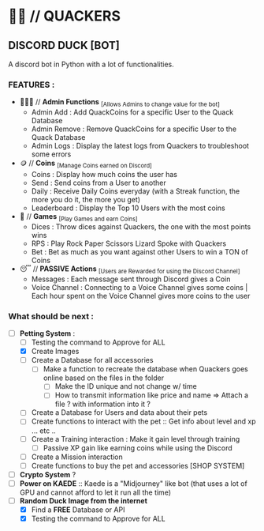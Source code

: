 # 🦆🤖 // QUACKERS
## DISCORD DUCK [BOT]

A discord bot in Python with a lot of functionalities. 


### FEATURES :
- 👨🏻‍💻 // **Admin Functions** <sub>[Allows Admins to change value for the bot]</sub>
  - Admin Add : Add QuackCoins for a specific User to the Quack Database
  - Admin Remove : Remove QuackCoins for a specific User to the Quack Database
  - Admin Logs : Display the latest logs from Quackers to troubleshoot some errors
- 🪙 // **Coins** <sub>[Manage Coins earned on Discord]</sub>
  - Coins : Display how much coins the user has
  - Send : Send coins from a User to another
  - Daily : Receive Daily Coins everyday (with a Streak function, the more you do it, the more you get)
  - Leaderboard : Display the Top 10 Users with the most coins
- 🎲 // **Games** <sub>[Play Games and earn Coins]</sub>
  - Dices : Throw dices against Quackers, the one with the most points wins
  - RPS : Play Rock Paper Scissors Lizard Spoke with Quackers
  - Bet : Bet as much as you want against other Users to win a TON of Coins
- 😴 // **PASSIVE Actions** <sub>[Users are Rewarded for using the Discord Channel]</sub>
  - Messages : Each message sent through Discord gives a Coin
  - Voice Channel : Connecting to a Voice Channel gives some coins | Each hour spent on the Voice Channel gives more coins to the user
 


### What should be next : 
- [ ] **Petting System** :
  - [ ] Testing the command to Approve for ALL
  - [x] Create Images
  - [ ] Create a Database for all accessories
    - [ ] Make a function to recreate the database when Quackers goes online based on the files in the folder
      - [ ] Make the ID unique and not change w/ time 
      - [ ] How to transmit information like price and name => Attach a file ? with information into it ?
  - [ ] Create a Database for Users and data about their pets
  - [ ] Create functions to interact with the pet :: Get info about level and xp ... etc .. 
  - [ ] Create a Training interaction : Make it gain level through training
    - [ ] Passive XP gain like earning coins while using the Discord
  - [ ] Create a Mission interaction 
  - [ ] Create functions to buy the pet and accessories [SHOP SYSTEM]
- [ ] **Crypto System** ?
- [ ] **Power on KAEDE** :: Kaede is a "Midjourney" like bot (that uses a lot of GPU and cannot afford to let it run all the time)
- [ ] **Random Duck Image from the internet**
  - [x] Find a **FREE** Database or API
  - [x] Testing the command to Approve for ALL
